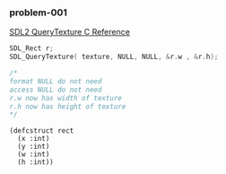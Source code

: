 
### problem-001

[SDL2 QueryTexture C Reference](https://wiki.libsdl.org/SDL2/SDL_QueryTexture)

```C
SDL_Rect r;
SDL_QueryTexture( texture, NULL, NULL, &r.w , &r.h);

/* 
format NULL do not need
access NULL do not need
r.w now has width of texture
r.h now has height of texture
*/
```

```common-lisp
(defcstruct rect
  (x :int)
  (y :int)
  (w :int)
  (h :int))
```


